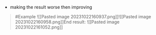 - making the result worse then improving
>	#Example 
>	![[Pasted image 20231022160937.png]]![[Pasted image 20231022160958.png]]End result:
>	![[Pasted image 20231022161052.png]]
